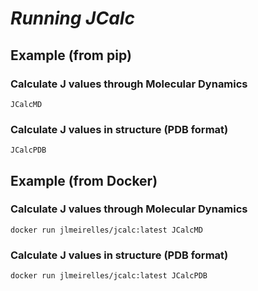 # *Running JCalc*


## Example (from pip)
### Calculate J values through Molecular Dynamics
    JCalcMD

### Calculate J values in structure (PDB format)
    JCalcPDB

## Example (from Docker)
### Calculate J values through Molecular Dynamics
    docker run jlmeirelles/jcalc:latest JCalcMD

### Calculate J values in structure (PDB format)
    docker run jlmeirelles/jcalc:latest JCalcPDB
